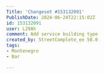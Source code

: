 ```yaml
---
Title: 'Changeset #153132091'
PublishDate: 2024-06-24T22:15:02Z
id: 153132091
user: L29Ah
comment: Add service building type
created_by: StreetComplete_ee 58.0
tags:
- Montenegro
- Bar

---
```

